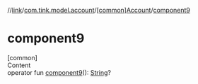 //[link](../../index.md)/[com.tink.model.account](../index.md)/[[common]Account](index.md)/[component9](component9.md)



# component9  
[common]  
Content  
operator fun [component9](component9.md)(): [String](https://kotlinlang.org/api/latest/jvm/stdlib/kotlin/-string/index.html)?  



